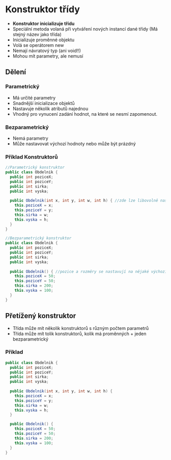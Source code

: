 # Konstruktor třídy
* **Konstruktor inicializuje třídu**
*	Speciální metoda volaná při vytváření nových instancí dané třídy (Má stejný název jako třída)
*	Inicializuje proměnné objektu
*	Volá se operátorem new
*	Nemají návratový typ (ani void!!)
*	Mohou mít parametry, ale nemusí

## Dělení

###	Parametrický
- Má určité parametry
- Snadnější inicializace objektů
- Nastavuje několik atributů najednou
- Vhodný pro vynucení zadání hodnot, na které se nesmí zapomenout.

###	Bezparametrický
- Nemá parametry
- Může nastavovat výchozí hodnoty nebo může být prázdný

### Příklad Konstruktorů

```java
//Parametrický konstruktor
public class Obdelnik {
  public int poziceX;
  public int poziceY;
  public int sirka;
  public int vyska;
   
  public Obdelnik(int x, int y, int w, int h) { //zde lze libovolně nastavit pozici a rozměry tělesa
    this.poziceX = x;
    this.poziceY = y;  
    this.sirka = w;
    this.vyska = h;  
  }  
}

//Bezparametrický konstruktor
public class Obdelnik {
  public int poziceX;
  public int poziceY;
  public int sirka;
  public int vyska;
   
  public Obdelnik() { //pozice a rozměry se nastavují na nějaké výchozí hodnoty a k vlastnímu nastavení je potřeba setter
    this.poziceX = 50;
    this.poziceY = 50;  
    this.sirka = 200;
    this.vyska = 100;  
  }        
}
```

## Přetížený konstruktor
- Třída může mít několik konstruktorů s různým počtem parametrů
- Třída může mít tolik konstruktorů, kolik má proměnných + jeden bezparametrický

### Příklad

```java
public class Obdelnik {
  public int poziceX;
  public int poziceY;
  public int sirka;
  public int vyska;
   
  public Obdelnik(int x, int y, int w, int h) {
    this.poziceX = x;
    this.poziceY = y;  
    this.sirka = w;
    this.vyska = h;  
  }  

  public Obdelnik() {
    this.poziceX = 50;
    this.poziceY = 50;  
    this.sirka = 200;
    this.vyska = 100;  
  }  
}
```
